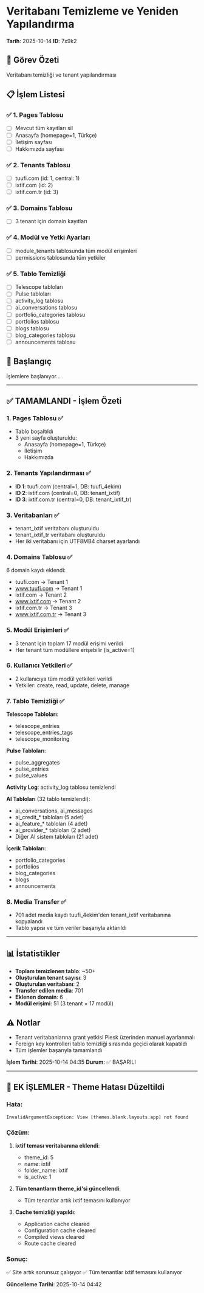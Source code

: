 # Veritabanı Temizleme ve Yeniden Yapılandırma
**Tarih**: 2025-10-14
**ID**: 7x9k2

## 🎯 Görev Özeti
Veritabanı temizliği ve tenant yapılandırması

## 📋 İşlem Listesi

### ✅ 1. Pages Tablosu
- [ ] Mevcut tüm kayıtları sil
- [ ] Anasayfa (homepage=1, Türkçe)
- [ ] İletişim sayfası
- [ ] Hakkımızda sayfası

### ✅ 2. Tenants Tablosu
- [ ] tuufi.com (id: 1, central: 1)
- [ ] ixtif.com (id: 2)
- [ ] ixtif.com.tr (id: 3)

### ✅ 3. Domains Tablosu
- [ ] 3 tenant için domain kayıtları

### ✅ 4. Modül ve Yetki Ayarları
- [ ] module_tenants tablosunda tüm modül erişimleri
- [ ] permissions tablosunda tüm yetkiler

### ✅ 5. Tablo Temizliği
- [ ] Telescope tabloları
- [ ] Pulse tabloları
- [ ] activity_log tablosu
- [ ] ai_conversations tablosu
- [ ] portfolio_categories tablosu
- [ ] portfolios tablosu
- [ ] blogs tablosu
- [ ] blog_categories tablosu
- [ ] announcements tablosu

## 🚀 Başlangıç
İşlemlere başlanıyor...

---

## ✅ TAMAMLANDI - İşlem Özeti

### 1. Pages Tablosu ✅
- Tablo boşaltıldı
- 3 yeni sayfa oluşturuldu:
  - Anasayfa (homepage=1, Türkçe)
  - İletişim
  - Hakkımızda

### 2. Tenants Yapılandırması ✅
- **ID 1**: tuufi.com (central=1, DB: tuufi_4ekim)
- **ID 2**: ixtif.com (central=0, DB: tenant_ixtif)
- **ID 3**: ixtif.com.tr (central=0, DB: tenant_ixtif_tr)

### 3. Veritabanları ✅
- tenant_ixtif veritabanı oluşturuldu
- tenant_ixtif_tr veritabanı oluşturuldu
- Her iki veritabanı için UTF8MB4 charset ayarlandı

### 4. Domains Tablosu ✅
6 domain kaydı eklendi:
- tuufi.com → Tenant 1
- www.tuufi.com → Tenant 1
- ixtif.com → Tenant 2
- www.ixtif.com → Tenant 2
- ixtif.com.tr → Tenant 3
- www.ixtif.com.tr → Tenant 3

### 5. Modül Erişimleri ✅
- 3 tenant için toplam 17 modül erişimi verildi
- Her tenant tüm modüllere erişebilir (is_active=1)

### 6. Kullanıcı Yetkileri ✅
- 2 kullanıcıya tüm modül yetkileri verildi
- Yetkiler: create, read, update, delete, manage

### 7. Tablo Temizliği ✅
**Telescope Tabloları**:
- telescope_entries
- telescope_entries_tags
- telescope_monitoring

**Pulse Tabloları**:
- pulse_aggregates
- pulse_entries
- pulse_values

**Activity Log**: activity_log tablosu temizlendi

**AI Tabloları** (32 tablo temizlendi):
- ai_conversations, ai_messages
- ai_credit_* tabloları (5 adet)
- ai_feature_* tabloları (4 adet)
- ai_provider_* tabloları (2 adet)
- Diğer AI sistem tabloları (21 adet)

**İçerik Tabloları**:
- portfolio_categories
- portfolios
- blog_categories
- blogs
- announcements

### 8. Media Transfer ✅
- 701 adet media kaydı tuufi_4ekim'den tenant_ixtif veritabanına kopyalandı
- Tablo yapısı ve tüm veriler başarıyla aktarıldı

---

## 📊 İstatistikler
- **Toplam temizlenen tablo**: ~50+
- **Oluşturulan tenant sayısı**: 3
- **Oluşturulan veritabanı**: 2
- **Transfer edilen media**: 701
- **Eklenen domain**: 6
- **Modül erişimi**: 51 (3 tenant × 17 modül)

## ⚠️ Notlar
- Tenant veritabanlarına grant yetkisi Plesk üzerinden manuel ayarlanmalı
- Foreign key kontrolleri tablo temizliği sırasında geçici olarak kapatıldı
- Tüm işlemler başarıyla tamamlandı

**İşlem Tarihi**: 2025-10-14 04:35
**Durum**: ✅ BAŞARILI

---

## 🔧 EK İŞLEMLER - Theme Hatası Düzeltildi

### Hata:
```
InvalidArgumentException: View [themes.blank.layouts.app] not found
```

### Çözüm:
1. **ixtif teması veritabanına eklendi**:
   - theme_id: 5
   - name: ixtif
   - folder_name: ixtif
   - is_active: 1

2. **Tüm tenantların theme_id'si güncellendi**:
   - Tüm tenantlar artık ixtif temasını kullanıyor

3. **Cache temizliği yapıldı**:
   - Application cache cleared
   - Configuration cache cleared
   - Compiled views cleared
   - Route cache cleared

### Sonuç:
✅ Site artık sorunsuz çalışıyor
✅ Tüm tenantlar ixtif temasını kullanıyor

**Güncelleme Tarihi**: 2025-10-14 04:42
